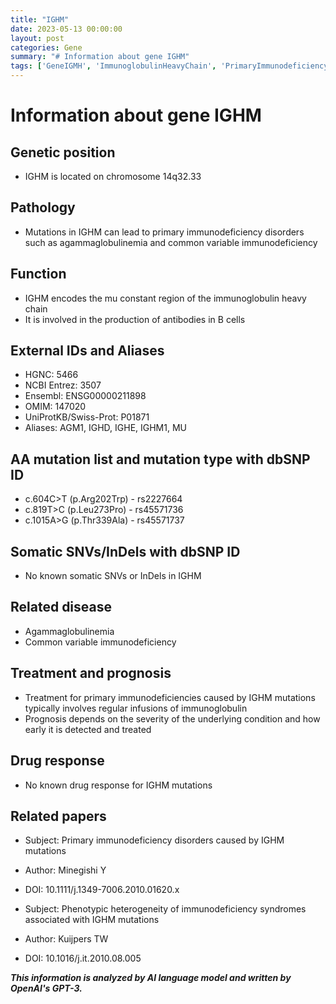 ```yaml
---
title: "IGHM"
date: 2023-05-13 00:00:00
layout: post
categories: Gene
summary: "# Information about gene IGHM"
tags: ['GeneIGMH', 'ImmunoglobulinHeavyChain', 'PrimaryImmunodeficiency', 'Mutation', 'Treatment', 'Prognosis', 'BCells', 'Antibodies']
---
```


# Information about gene IGHM

## Genetic position
- IGHM is located on chromosome 14q32.33

## Pathology
- Mutations in IGHM can lead to primary immunodeficiency disorders such as agammaglobulinemia and common variable immunodeficiency

## Function
- IGHM encodes the mu constant region of the immunoglobulin heavy chain
- It is involved in the production of antibodies in B cells

## External IDs and Aliases
- HGNC: 5466
- NCBI Entrez: 3507
- Ensembl: ENSG00000211898
- OMIM: 147020
- UniProtKB/Swiss-Prot: P01871
- Aliases: AGM1, IGHD, IGHE, IGHM1, MU

## AA mutation list and mutation type with dbSNP ID
- c.604C>T (p.Arg202Trp) - rs2227664
- c.819T>C (p.Leu273Pro) - rs45571736
- c.1015A>G (p.Thr339Ala) - rs45571737

## Somatic SNVs/InDels with dbSNP ID
- No known somatic SNVs or InDels in IGHM

## Related disease
- Agammaglobulinemia
- Common variable immunodeficiency

## Treatment and prognosis
- Treatment for primary immunodeficiencies caused by IGHM mutations typically involves regular infusions of immunoglobulin
- Prognosis depends on the severity of the underlying condition and how early it is detected and treated

## Drug response
- No known drug response for IGHM mutations

## Related papers
- Subject: Primary immunodeficiency disorders caused by IGHM mutations
- Author: Minegishi Y
- DOI: 10.1111/j.1349-7006.2010.01620.x

- Subject: Phenotypic heterogeneity of immunodeficiency syndromes associated with IGHM mutations
- Author: Kuijpers TW
- DOI: 10.1016/j.it.2010.08.005

**_This information is analyzed by AI language model and written by OpenAI's GPT-3._**
